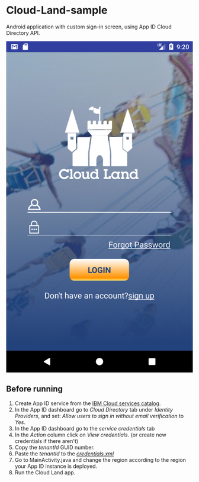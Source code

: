 # Cloud-Land-sample
Android application with custom sign-in screen, using App ID Cloud Directory API.

![alt text](/app/src/main/res/drawable/cloud_land_login.png)

## Before running 
1. Create App ID service from the [IBM Cloud services catalog](https://console.bluemix.net/catalog/services/app-id?taxonomyNavigation=apps).
2. In the App ID dashboard go to _Cloud Directory_ tab under _Identity Providers_, and set: _Allow users to sign in without email verification_ to _Yes_.
2. In the App ID dashboard go to the _service credentials_ tab
3. In the _Action_ column click on _View credentials_. (or create new credentials if there aren't)
4. Copy the _tenantId_ GUID number.
5. Paste the _tenantId_ to the [_credentials.xml_](/app/src/main/res/values/credentials.xml)
6. Go to MainActivity.java and change the region according to the region your App ID instance is deployed.
7. Run the Cloud Land app.
